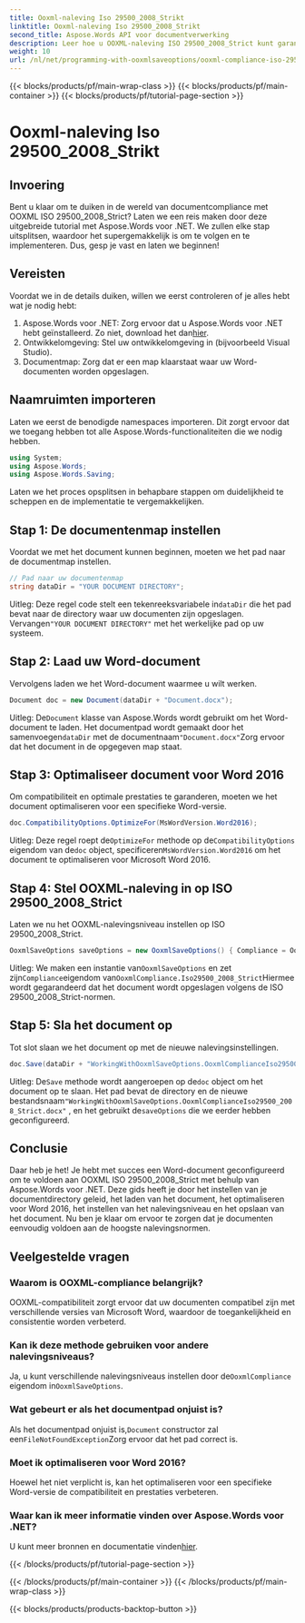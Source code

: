 ```yaml
---
title: Ooxml-naleving Iso 29500_2008_Strikt
linktitle: Ooxml-naleving Iso 29500_2008_Strikt
second_title: Aspose.Words API voor documentverwerking
description: Leer hoe u OOXML-naleving ISO 29500_2008_Strict kunt garanderen met Aspose.Words voor .NET met deze stapsgewijze handleiding.
weight: 10
url: /nl/net/programming-with-ooxmlsaveoptions/ooxml-compliance-iso-29500_2008_strict/
---
```


{{< blocks/products/pf/main-wrap-class >}}
{{< blocks/products/pf/main-container >}}
{{< blocks/products/pf/tutorial-page-section >}}

# Ooxml-naleving Iso 29500_2008_Strikt

## Invoering

Bent u klaar om te duiken in de wereld van documentcompliance met OOXML ISO 29500_2008_Strict? Laten we een reis maken door deze uitgebreide tutorial met Aspose.Words voor .NET. We zullen elke stap uitsplitsen, waardoor het supergemakkelijk is om te volgen en te implementeren. Dus, gesp je vast en laten we beginnen!

## Vereisten

Voordat we in de details duiken, willen we eerst controleren of je alles hebt wat je nodig hebt:

1.  Aspose.Words voor .NET: Zorg ervoor dat u Aspose.Words voor .NET hebt geïnstalleerd. Zo niet, download het dan[hier](https://releases.aspose.com/words/net/).
2. Ontwikkelomgeving: Stel uw ontwikkelomgeving in (bijvoorbeeld Visual Studio).
3. Documentmap: Zorg dat er een map klaarstaat waar uw Word-documenten worden opgeslagen.

## Naamruimten importeren

Laten we eerst de benodigde namespaces importeren. Dit zorgt ervoor dat we toegang hebben tot alle Aspose.Words-functionaliteiten die we nodig hebben.

```csharp
using System;
using Aspose.Words;
using Aspose.Words.Saving;
```

Laten we het proces opsplitsen in behapbare stappen om duidelijkheid te scheppen en de implementatie te vergemakkelijken.

## Stap 1: De documentenmap instellen

Voordat we met het document kunnen beginnen, moeten we het pad naar de documentmap instellen.

```csharp
// Pad naar uw documentenmap
string dataDir = "YOUR DOCUMENT DIRECTORY";
```

 Uitleg: Deze regel code stelt een tekenreeksvariabele in`dataDir` die het pad bevat naar de directory waar uw documenten zijn opgeslagen. Vervangen`"YOUR DOCUMENT DIRECTORY"` met het werkelijke pad op uw systeem.

## Stap 2: Laad uw Word-document

Vervolgens laden we het Word-document waarmee u wilt werken.

```csharp
Document doc = new Document(dataDir + "Document.docx");
```

 Uitleg: De`Document` klasse van Aspose.Words wordt gebruikt om het Word-document te laden. Het documentpad wordt gemaakt door het samenvoegen`dataDir` met de documentnaam`"Document.docx"`Zorg ervoor dat het document in de opgegeven map staat.

## Stap 3: Optimaliseer document voor Word 2016

Om compatibiliteit en optimale prestaties te garanderen, moeten we het document optimaliseren voor een specifieke Word-versie.

```csharp
doc.CompatibilityOptions.OptimizeFor(MsWordVersion.Word2016);
```

 Uitleg: Deze regel roept de`OptimizeFor` methode op de`CompatibilityOptions` eigendom van de`doc` object, specificeren`MsWordVersion.Word2016` om het document te optimaliseren voor Microsoft Word 2016.

## Stap 4: Stel OOXML-naleving in op ISO 29500_2008_Strict

Laten we nu het OOXML-nalevingsniveau instellen op ISO 29500_2008_Strict.

```csharp
OoxmlSaveOptions saveOptions = new OoxmlSaveOptions() { Compliance = OoxmlCompliance.Iso29500_2008_Strict };
```

 Uitleg: We maken een instantie van`OoxmlSaveOptions` en zet zijn`Compliance`eigendom van`OoxmlCompliance.Iso29500_2008_Strict`Hiermee wordt gegarandeerd dat het document wordt opgeslagen volgens de ISO 29500_2008_Strict-normen.

## Stap 5: Sla het document op

Tot slot slaan we het document op met de nieuwe nalevingsinstellingen.

```csharp
doc.Save(dataDir + "WorkingWithOoxmlSaveOptions.OoxmlComplianceIso29500_2008_Strict.docx", saveOptions);
```

 Uitleg: De`Save` methode wordt aangeroepen op de`doc` object om het document op te slaan. Het pad bevat de directory en de nieuwe bestandsnaam`"WorkingWithOoxmlSaveOptions.OoxmlComplianceIso29500_2008_Strict.docx"` , en het gebruikt de`saveOptions` die we eerder hebben geconfigureerd.

## Conclusie

Daar heb je het! Je hebt met succes een Word-document geconfigureerd om te voldoen aan OOXML ISO 29500_2008_Strict met behulp van Aspose.Words voor .NET. Deze gids heeft je door het instellen van je documentdirectory geleid, het laden van het document, het optimaliseren voor Word 2016, het instellen van het nalevingsniveau en het opslaan van het document. Nu ben je klaar om ervoor te zorgen dat je documenten eenvoudig voldoen aan de hoogste nalevingsnormen.

## Veelgestelde vragen

### Waarom is OOXML-compliance belangrijk?
OOXML-compatibiliteit zorgt ervoor dat uw documenten compatibel zijn met verschillende versies van Microsoft Word, waardoor de toegankelijkheid en consistentie worden verbeterd.

### Kan ik deze methode gebruiken voor andere nalevingsniveaus?
Ja, u kunt verschillende nalevingsniveaus instellen door de`OoxmlCompliance` eigendom in`OoxmlSaveOptions`.

### Wat gebeurt er als het documentpad onjuist is?
 Als het documentpad onjuist is,`Document` constructor zal een`FileNotFoundException`Zorg ervoor dat het pad correct is.

### Moet ik optimaliseren voor Word 2016?
Hoewel het niet verplicht is, kan het optimaliseren voor een specifieke Word-versie de compatibiliteit en prestaties verbeteren.

### Waar kan ik meer informatie vinden over Aspose.Words voor .NET?
 U kunt meer bronnen en documentatie vinden[hier](https://reference.aspose.com/words/net/).

{{< /blocks/products/pf/tutorial-page-section >}}

{{< /blocks/products/pf/main-container >}}
{{< /blocks/products/pf/main-wrap-class >}}

{{< blocks/products/products-backtop-button >}}
